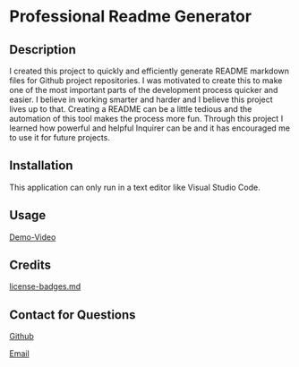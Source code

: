 
  
  # Professional Readme Generator

  ## Description
  I created this project to quickly and efficiently generate README markdown files for Github project repositories. I was motivated to create this to make one of the most important parts of the development process quicker and easier. I believe in working smarter and harder and I believe this project lives up to that. Creating a README can be a little tedious and the automation of this tool makes the process more fun. Through this project I learned how powerful and helpful Inquirer can be and it has encouraged me to use it for future projects. 

  ## Installation
  This application can only run in a text editor like Visual Studio Code.

  ## Usage
  
  [Demo-Video](https://youtu.be/ZvP3ic7ICj0)

  ## Credits
  [license-badges.md]()

  ## Contact for Questions
  [Github](https://www.github.com/jesse-howell)

  [Email](mailto:jessehowell.dev@tutanota.com)
  